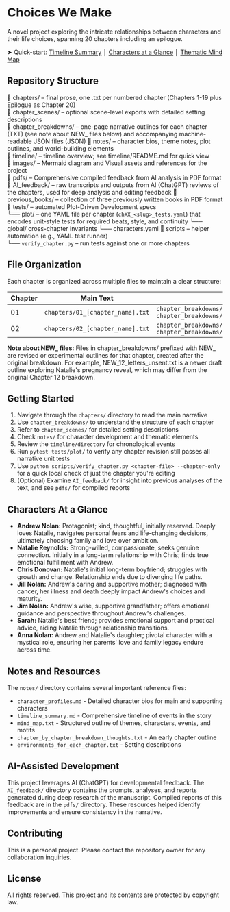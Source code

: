 # Choices We Make

A novel project exploring the intricate relationships between characters and their life choices, spanning 20 chapters including an epilogue.

➤ Quick-start: [Timeline Summary](notes/timeline_summary.md) │ [Characters at a Glance](notes/character_profiles.md) │ [Thematic Mind Map](notes/mind_map.txt)

## Repository Structure

📂 chapters/ – final prose, one .txt per numbered chapter (Chapters 1-19 plus Epilogue as Chapter 20)  
📂 chapter_scenes/ – optional scene-level exports with detailed setting descriptions  
📂 chapter_breakdowns/ – one-page narrative outlines for each chapter (TXT) (see note about NEW_ files below) and accompanying machine-readable JSON files (JSON)
📂 notes/ – character bios, theme notes, plot outlines, and world-building elements  
📂 timeline/ – timeline overview; see timeline/README.md for quick view  
📂 images/ – Mermaid diagram and Visual assets and references for the project  
📂 pdfs/ – Comprehensive compiled feedback from AI analysis in PDF format  
📂 AI_feedback/ – raw transcripts and outputs from AI (ChatGPT) reviews of the chapters, used for deep analysis and editing feedback
📂 previous_books/ – collection of three previously written books in PDF format
📂 tests/ – automated Plot-Driven Development specs  
    └── plot/ – one YAML file per chapter (`chXX_<slug>_tests.yaml`) that encodes unit-style tests for required beats, style, and continuity
    └── global/  cross-chapter invariants
         └── characters.yaml
📂 scripts – helper automation (e.g., YAML test runner)  
    └── `verify_chapter.py` – run tests against one or more chapters 

## File Organization

Each chapter is organized across multiple files to maintain a clear structure:

| Chapter | Main Text | Breakdown | Scene |
|---------|-----------|-----------|-------|
| 01 | `chapters/01_[chapter_name].txt` | `chapter_breakdowns/01_[chapter_name]_breakdown.txt`  `chapter_breakdowns/01_[chapter_name]_breakdown.json`| `chapter_scenes/01_[chapter_name]_scene.txt` |
| 02 | `chapters/02_[chapter_name].txt` | `chapter_breakdowns/02_[chapter_name]_breakdown.txt`  `chapter_breakdowns/02_[chapter_name]_breakdown.json`| `chapter_scenes/02_[chapter_name]_scene.txt` |

**Note about NEW_ files:** Files in chapter_breakdowns/ prefixed with NEW_ are revised or experimental outlines for that chapter, created after the original breakdown. For example, NEW_12_letters_unsent.txt is a newer draft outline exploring Natalie's pregnancy reveal, which may differ from the original Chapter 12 breakdown.

## Getting Started

1. Navigate through the `chapters/` directory to read the main narrative
2. Use `chapter_breakdowns/` to understand the structure of each chapter
3. Refer to `chapter_scenes/` for detailed setting descriptions
4. Check `notes/` for character development and thematic elements
5. Review the `timeline/directory` for chronological events
6. Run `pytest tests/plot/` to verify any chapter revision still passes all narrative unit tests  
7. Use `python scripts/verify_chapter.py <chapter-file> --chapter-only` for a quick local check of just the chapter you're editing  
8. (Optional) Examine `AI_feedback/` for insight into previous analyses of the text, and see `pdfs/` for compiled reports

## Characters At a Glance

* **Andrew Nolan:** Protagonist; kind, thoughtful, initially reserved. Deeply loves Natalie, navigates personal fears and life-changing decisions, ultimately choosing family and love over ambition.
* **Natalie Reynolds:** Strong-willed, compassionate, seeks genuine connection. Initially in a long-term relationship with Chris; finds true emotional fulfillment with Andrew.
* **Chris Donovan:** Natalie's initial long-term boyfriend; struggles with growth and change. Relationship ends due to diverging life paths.
* **Jill Nolan:** Andrew's caring and supportive mother; diagnosed with cancer, her illness and death deeply impact Andrew's choices and maturity.
* **Jim Nolan:** Andrew's wise, supportive grandfather; offers emotional guidance and perspective throughout Andrew's challenges.
* **Sarah:** Natalie's best friend; provides emotional support and practical advice, aiding Natalie through relationship transitions.
* **Anna Nolan:** Andrew and Natalie's daughter; pivotal character with a mystical role, ensuring her parents' love and family legacy endure across time.

## Notes and Resources

The `notes/` directory contains several important reference files:
* `character_profiles.md` - Detailed character bios for main and supporting characters
* `timeline_summary.md` - Comprehensive timeline of events in the story
* `mind_map.txt` - Structured outline of themes, characters, events, and motifs
* `chapter_by_chapter_breakdown_thoughts.txt` - An early chapter outline
* `environments_for_each_chapter.txt` - Setting descriptions

## AI-Assisted Development

This project leverages AI (ChatGPT) for developmental feedback. The `AI_feedback/` directory contains the prompts, analyses, and reports generated during deep research of the manuscript. Compiled reports of this feedback are in the `pdfs/` directory. These resources helped identify improvements and ensure consistency in the narrative.

## Contributing

This is a personal project. Please contact the repository owner for any collaboration inquiries.

## License

All rights reserved. This project and its contents are protected by copyright law.
